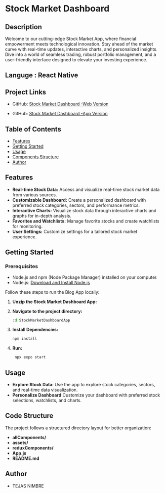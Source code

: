 # Stock Market Dashboard

## Description

Welcome to our cutting-edge Stock Market App, where financial empowerment meets technological innovation. Stay ahead of the market curve with real-time updates, interactive charts, and personalized insights. Dive into a world of seamless trading, robust portfolio management, and a user-friendly interface designed to elevate your investing experience.



## Languge : React Native

## Project Links

- GitHub: [Stock Market Dashboard -Web Version](https://github.com/tejas-17/STOCK_DASHBOARD.git)

- GitHub: [Stock Market Dashboard -App Version](https://github.com/tejas-17/STOCK_APP.git)





## Table of Contents

- [Features](#features)
- [Getting Started](#getting-started)
- [Usage](#usage)
- [Components Structure](#components-structure)
- [Author](#author)

## Features

- **Real-time Stock Data:** Access and visualize real-time stock market data from various sources.
- **Customizable Dashboard:** Create a personalized dashboard with preferred stock categories, sectors, and performance metrics.
- **Interactive Charts:** Visualize stock data through interactive charts and graphs for in-depth analysis.
- **Favorites and Watchlists:** Manage favorite stocks and create watchlists for monitoring.
- **User Settings:** Customize settings for a tailored stock market experience.

## Getting Started

### Prerequisites

- Node.js and npm (Node Package Manager) installed on your computer.
- Node.js: [Download and Install Node.js](https://nodejs.org/)

Follow these steps to run the Blog App locally:

1. **Unzip the Stock Market Dashboard App:**

2. **Navigate to the project directory:**

   ```bash
   cd StockMarketDashboardApp
   ``` 

2. **Install Dependencies:**

   ```bash
   npm install
   ``` 

3. **Run:**

   ```bash
    npx expo start
   ``` 


## Usage

- **Explore Stock Data**: Use the app to explore stock categories, sectors, and real-time data visualization.
- **Personalize Dashboard**:Customize your dashboard with preferred stock selections, watchlists, and charts.

## Code Structure

The project follows a structured directory layout for better organization:

- **allComponents/**
- **assets/**
- **reduxComponents/**
- **App.js**
- **README.md**


## Author

- TEJAS NIMBRE


